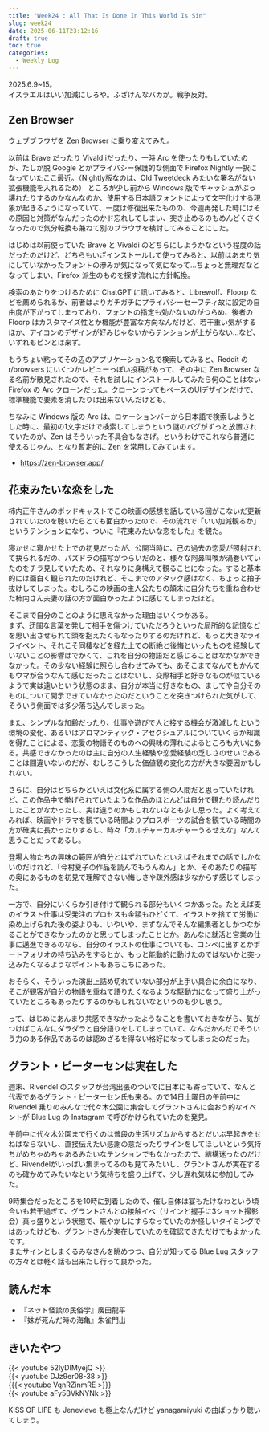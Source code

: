 ```yaml
---
title: "Week24 : All That Is Done In This World Is Sin"
slug: week24
date: 2025-06-11T23:12:16
draft: true
toc: true
categories:
  - Weekly Log
---
```

2025.6.9~15。  
イスラエルはいい加減にしろや。ふざけんなバカが。戦争反対。


<!--more-->
## Zen Browser

ウェブブラウザを Zen Browser に乗り変えてみた。

以前は Brave だったり Vivald iだったり、一時 Arc を使ったりもしていたのが、たしか脱 Google とかプライバシー保護的な側面で Firefox Nightly 一択になっていたここ最近。（Nightly版なのは、Old Tweetdeck みたいな署名がない拡張機能を入れるため）
ところが少し前から Windows 版でキャッシュがぶっ壊れたりするのかなんなのか、使用する日本語フォントによって文字化けする現象が起きるようになっていて、一度は修復出来たものの、今週再発した時にはその原因と対策がなんだったのかド忘れしてしまい、突き止めるのもめんどくさくなったので気分転換も兼ねて別のブラウザを検討してみることにした。

はじめは以前使っていた Brave と Vivaldi のどちらにしようかなという程度の話だったのだけど、どちらもいざインストールして使ってみると、以前はあまり気にしていなかったフォントの滲みが気になって気になって…ちょっと無理だなとなってしまい、Firefox 派生のものを探す流れに方針転換。

検索のあたりをつけるために ChatGPT に訊いてみると、Librewolf、Floorp などを薦められるが、前者はよりガチガチにプライバシーセーフティ故に設定の自由度が下がってしまっており、フォントの指定も効かないのがつらめ、後者の Floorp はカスタマイズ性とか機能が豊富な方向なんだけど、若干重い気がするほか、アイコンのデザインが好みじゃないからテンションが上がらない…など、いずれもピンとは来ず。

もうちょい粘ってその辺のアプリケーション名で検索してみると、Reddit の r/browsers にいくつかレビューっぽい投稿があって、その中に Zen Browser なる名前が散見されたので、それを試しにインストールしてみたら何のことはない Firefox の Arc クローンだった。クローンつってもベースのUIデザインだけで、標準機能で要素を消したりは出来ないんだけども。

ちなみに Windows 版の Arc は、ロケーションバーから日本語で検索しようとした時に、最初の1文字だけで検索してしまうという謎のバグがずっと放置されていたのが、Zen はそういった不具合もなさげ。というわけでこれなら普通に使えるじゃん、となり暫定的に Zen を常用してみています。

- https://zen-browser.app/

## 花束みたいな恋をした

柿内正午さんのポッドキャストでこの映画の感想を話している回がこないだ更新されていたのを聴いたらとても面白かったので、その流れで「いい加減観るか」というテンションになり、ついに『花束みたいな恋をした』を観た。

寝かせに寝かせた上での初見だったが、公開当時に、己の過去の恋愛が照射されて抉られるだの、パズドラの描写がつらいだのと、様々な阿鼻叫喚が渦巻いていたのをチラ見していたため、それなりに身構えて観ることになった。すると基本的には面白く観られたのだけれど、そこまでのアタック感はなく、ちょっと拍子抜けしてしまった。むしろこの映画の主人公たちの顛末に自分たちを重ね合わせた柿内さん夫妻の話の方が面白かったように感じてしまったほど。

そこまで自分のことのように思えなかった理由はいくつかある。  
まず、迂闊な言葉を発して相手を傷つけていただろうといった局所的な記憶などを思い出させられて頭を抱えたくもなったりするのだけれど、もっと大きなライフイベント、それこそ同棲などを経た上での断絶と後悔といったものを経験していないことの影響はでかくて、これを自分の物語だと感じることはなかなかできなかった。その少ない経験に照らし合わせてみても、あそこまでなんでもかんでもウマが合うなんて感じだったことはないし、交際相手と好きなものが似ているようで実は遠いという状態のまま、自分が本当に好きなもの、ましてや自分そのものについて開示できていなかったのだということを突きつけられた気がして、そういう側面では多少落ち込んでしまった。

また、シンプルな加齢だったり、仕事や遊びで人と接する機会が激減したという環境の変化、あるいはアロマンティック・アセクシュアルについていくらか知識を得たことによる、恋愛の物語そのものへの興味の薄れによるところも大いにある。共感できなかったのは主に自分の人生経験や恋愛経験の乏しさのせいであることは間違いないのだが、むしろこうした価値観の変化の方が大きな要因かもしれない。

さらに、自分はどちらかといえば文化系に属する側の人間だと思っていたけれど、この作品中で挙げられていたような作品のほとんどは自分で観たり読んだりしたことがなかったし、実は違うのかもしれないなとも少し思った。よく考えてみれば、映画やドラマを観ている時間よりプロスポーツの試合を観ている時間の方が確実に長かったりするし、時々「カルチャーカルチャーうるせえな」なんて思うことだってあるし。

登場人物たちの興味の範囲が自分とはずれていたといえばそれまでの話でしかないのだけれど、「今村夏子の作品を読んでもうんぬん」とか、そのあたりの描写の奥にあるものを初見で理解できない悔しさや疎外感は少なからず感じてしまった。

一方で、自分にいくらか引き付けて観られる部分もいくつかあった。たとえば麦のイラスト仕事は受発注のプロセスも金額もひどくて、イラストを捨てて労働に染め上げられた後の姿よりも、いやいや、まずなんでそんな編集者としかつながることができなかったのかと思ってしまったこととか。あんなに就活と営業の仕事に邁進できるのなら、自分のイラストの仕事についても、コンペに出すとかポートフォリオの持ち込みをするとか、もっと能動的に動けたのではないかと突っ込みたくなるようなポイントもあちこちにあった。

おそらく、そういった演出上詰め切れていない部分が上手い具合に余白になり、そこが観客が自分の物語を重ねて語りたくなるような駆動力になって盛り上がっていたところもあったりするのかもしれないなというのも少し思う。

って、はじめにあんまり共感できなかったようなことを書いておきながら、気がつけばこんなにダラダラと自分語りをしてしまっていて、なんだかんだでそういう力のある作品であるのは認めざるを得ない格好になってしまったのだった。


## グラント・ピーターセンは実在した

週末、Rivendel のスタッフが台湾出張のついでに日本にも寄っていて、なんと代表であるグラント・ピーターセン氏も来る。ので14日土曜日の午前中に Rivendel 乗りのみんなで代々木公園に集合してグラントさんに会おう的なイベントが Blue Lug の Instagram で呼びかけられていたのを発見。

午前中に代々木公園まで行くのは普段の生活リズムからするとだいぶ早起きをせねばならないし、直接伝えたい感謝の意だったりサインをしてほしいという気持ちがめちゃめちゃあるみたいなテンションでもなかったので、結構迷ったのだけど、Rivendelがいっぱい集まってるのも見てみたいし、グラントさんが実在するのも確かめてみたいなという気持ちを盛り上げて、少し遅れ気味に参加してみた。

9時集合だったところを10時に到着したので、催し自体は宴もたけなわという頃合いも若干過ぎて、グラントさんとの接触イベ（サインと握手に3ショット撮影会）真っ盛りという状態で、賑やかしにすらなっていたのか怪しいタイミングではあったけども、グラントさんが実在していたのを確認できただけでもよかったです。  
またサインとしまくるみなさんを眺めつつ、自分が知ってる Blue Lug スタッフの方々とは軽く話も出来たし行って良かった。

## 読んだ本

- 『ネット怪談の民俗学』廣田龍平
- 『妹が死んだ時の海亀』朱雀門出

## きいたやつ

{{< youtube 52IyDIMyejQ >}}  
{{< yuotube DJz9er08-38 >}}  
{{{< youtube VqnRZinmRE >}}}  
{{< youtube aFy5BVkNYNk >}}

KISS OF LIFE も Jenevieve も極上なんだけど yanagamiyuki の曲ばっかり聴いてしまう。